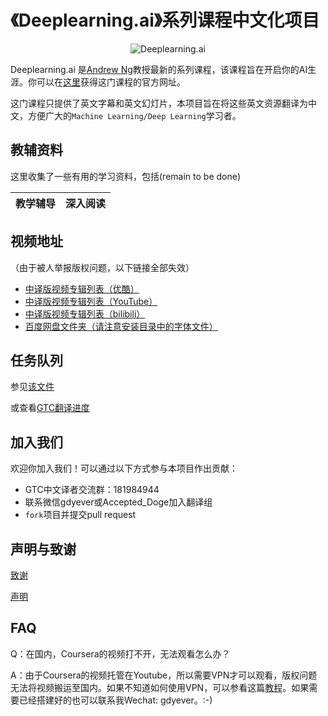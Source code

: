 # 《Deeplearning.ai》系列课程中文化项目

<p align="center">
  <img src="https://d3njjcbhbojbot.cloudfront.net/api/utilities/v1/imageproxy/http://coursera-university-assets.s3.amazonaws.com/f8/0eb1b07a7e11e7b1da5debeeb677ef/dlai-logo-final-minus-font-plus-white-backg.png?auto=format%2Ccompress&dpr=1&w=&h=72" alt="Deeplearning.ai"/>
</p>

Deeplearning.ai 是[Andrew Ng](https://baike.baidu.com/item/%E5%90%B4%E6%81%A9%E8%BE%BE/9465313?fr=aladdin&fromid=317416&fromtitle=Andrew+Ng)教授最新的系列课程，该课程旨在开启你的AI生涯。你可以在[这里](https://www.coursera.org/specializations/deep-learning?utm_medium=email&utm_source=marketing&utm_campaign=SdfSIGgsEeejnEvW8-U54g)获得这门课程的官方网址。

这门课程只提供了英文字幕和英文幻灯片，本项目旨在将这些英文资源翻译为中文，方便广大的`Machine Learning/Deep Learning`学习者。

## 教辅资料

这里收集了一些有用的学习资料，包括(remain to be done)

| 教学辅导 | 深入阅读 |
| ------- | ------- |
## 视频地址

（由于被人举报版权问题，以下链接全部失效）

+ [中译版视频专辑列表（优酷）]()
+ [中译版视频专辑列表（YouTube）]()
+ [中译版视频专辑列表（bilibili）]() 
+ [百度网盘文件夹（请注意安装目录中的字体文件）]()

## 任务队列
参见[该文件](https://github.com/Yukong/Deeplearning.ai-Solutions)

或查看[GTC翻译进度](https://translate-coursera.org/new_gtc/app/#/app/project_detail/b64cc4afb)

## 加入我们

欢迎你加入我们！可以通过以下方式参与本项目作出贡献：

+ GTC中文译者交流群：181984944
+ 联系微信gdyever或Accepted_Doge加入翻译组
+ `fork`项目并提交pull request

## 声明与致谢

[致谢](https://github.com/Yukong/Deeplearning.ai-Solutions/blob/master/thanks.md)

[声明](https://github.com/Yukong/Deeplearning.ai-Solutions/blob/master/README.md)

## FAQ

Q：在国内，Coursera的视频打不开，无法观看怎么办？

A：由于Coursera的视频托管在Youtube，所以需要VPN才可以观看，版权问题无法将视频搬运至国内。如果不知道如何使用VPN，可以参看这篇[教程](http://yukongxw.me/%E6%96%B0%E4%BA%8B%E7%89%A9%E5%85%A5%E9%97%A8/%E6%90%AD%E5%BB%BA%E8%87%AA%E5%B7%B1%E7%9A%84vpn/)。如果需要已经搭建好的也可以联系我Wechat: gdyever。:-)
